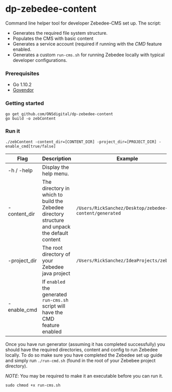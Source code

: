 # dp-zebedee-content

Command line helper tool for developer Zebedee-CMS set up. The script:
 - Generates the required file system structure.
 - Populates the CMS with basic content
 - Generates a service account (required if running with the _CMD_ feature enabled.
 - Generates a custom `run-cms.sh` for running Zebedee locally with typical developer configurations.

### Prerequisites
- Go 1.10.2
- [Govendor][1] 

### Getting started
```
go get github.com/ONSdigital/dp-zebedee-content
go build -o zebContent
```

### Run it
```
./zebContent -content_dir=[CONTENT_DIR] -project_dir=[PROJECT_DIR] -enable_cmd[true/false]
```

| Flag          | Description                                                                                    | Example                                                  |
| ------------- |----------------------------------------------------------------------------------------------- | -------------------------------------------------------- |
| -h / -help    | Display the help menu.                                                                         |                                                          |
| -content_dir  | The directory in which to build the Zebedee directory structure and unpack the default content | `/Users/RickSanchez/Desktop/zebedee-content/generated`   |
| -project_dir  | The root directory of your Zebedee java project                                                | `/Users/RickSanchez/IdeaProjects/zebedee`                |
| -enable_cmd   | If `enabled` the generated `run-cms.sh` script will have the CMD feature enabled               |                                                          |

Once you have run generator (assuming it has completed successfully) you should have the required directories, content and config to run Zebedee locally.
To do so make sure you have completed the Zebedee set up guide and simply  run `./run-cmd.sh` (found in the root of your Zebebee project directory).
 
_NOTE_: You may be required to make it an executable before you can run it.
```
sudo chmod +x run-cms.sh
```

[1]: https://github.com/kardianos/govendor